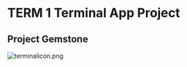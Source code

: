 # TERM 1 Terminal App Project

## Project Gemstone





![terminalicon.png](/wk3/appname/img/terminalicon.png)

```